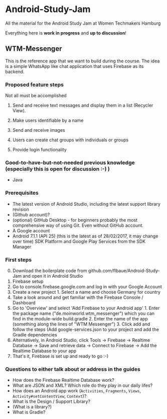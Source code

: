# Android-Study-Jam
All the material for the Android Study Jam at Women Techmakers Hamburg

Everything here is **work in progress** and **up to discussion**!

## WTM-Messenger
This is the reference app that we want to build during the course. The idea is a simple WhatsApp like chat application that uses Firebase as its backend.

### Proposed feature steps
Not all must be accomplished

1. Send and receive text messages and display them in a list (Recycler View).

2. Make users identifiable by a name

3. Send and receive images

4. Users can create chat groups with individuals or groups

5. Provide login functionality

### Good-to-have-but-not-needed previous knowledge (especially this is open for discussion :-) )

* Java

### Prerequisites
* The latest version of Android Studio, including the latest support library revision
* (Github account)?
* (optional) GitHub Desktop - for beginners probably the most comprehensive way of using Git. Even without GitHub account.
* A Google account
* Android 7.1.1 (API 25) (this is the latest as of 28/02/2017, it may change over time) SDK Platform and Google Play Services from the SDK Manager

### First steps
0. Download the boilerplate code from github.com/flbaue/Android-Study-Jam and open it in Android Studio
1. Firebase setup
  1. Go to console.firebase.google.com and log in with your Google Account
  2. Create a new project
    1. Select a name and choose Germany for country
  3. Take a look around and get familiar with the Firebase Console / Dashboard
  4. Go to 'Overview' and select 'Add Firebase to your Android app'
    1. Enter the package name ("de.moinworld.wtm_messenger") which you can find in the module-wide build.gradle
    2. Enter the name of the app (something along the lines of "WTM Messenger")
    3. Click add and follow the steps (Add google-services.json to your project and add the Gradle dependencies
  4. Alternatively, in Android Studio, click Tools -> Firebase -> Realtime Database -> Save and retrieve data -> Connect to Firebase -> Add the Realtime Database to your app
  5. That's it, Firebase is set up and ready to go :-)
  
  
### Questions to either talk about or address in the guides
* How does the Firebase Realtime Database work?
* What are JSON and XML? Which role do they play in our daily lifes?
* How does an Android app work (`Activities`, `Fragments`, `Views`, `Activity#setContentView`, `Context`)?
* What is the Design / Support Library?
* (What is a library?)
* What is Gradle?
